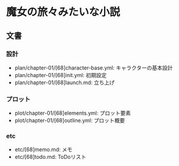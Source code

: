 # 魔女の旅々みたいな小説
## 文書
### 設計
- plan/chapter-01/[68]character-base.yml: キャラクターの基本設計
- plan/chapter-01/[68]init.yml:           初期設定
- plan/chapter-01/[68]launch.md:          立ち上げ

### プロット
- plot/chapter-01/[68]elements.yml: プロット要素
- plot/chapter-01/[68]outline.yml:  プロット概要

### etc
- etc/[68]memo.md: メモ
- etc/[68]todo.md: ToDoリスト
